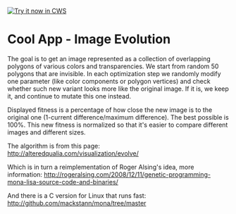 <a target="_blank" href="https://chrome.google.com/webstore/detail/image-evolution/ikleegnjmjhbjpoghhlmmbhpchbgollc">![Try it now in CWS](https://raw.github.com/wzhd/ImageEvolution/master/tryitnowbutton.png "Click here to install this sample from the Chrome Web store")</a>

# Cool App - Image Evolution
The goal is to get an image represented as a collection of overlapping polygons of various colors and transparencies.
We start from random 50 polygons that are invisible. In each optimization step we randomly modify one parameter (like color components or polygon vertices) and check whether such new variant looks more like the original image. If it is, we keep it, and continue to mutate this one instead.

Displayed fitness is a percentage of how close the new image is to the original one (1-current difference/maximum difference). The best possible is 100%. This new fitness is normalized so that it's easier to compare different images and different sizes.

The algorithm is from this page:
http://alteredqualia.com/visualization/evolve/

Which is in turn a reimplementation of Roger Alsing's idea, more information:
http://rogeralsing.com/2008/12/11/genetic-programming-mona-lisa-source-code-and-binaries/

And there is a C version for Linux that runs fast:
http://github.com/mackstann/mona/tree/master

